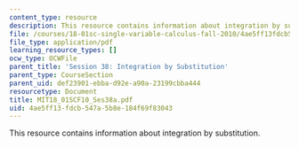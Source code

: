 ```yaml
---
content_type: resource
description: This resource contains information about integration by substitution.
file: /courses/18-01sc-single-variable-calculus-fall-2010/4ae5ff13fdcb547a5b8e184f69f83043_MIT18_01SCF10_Ses38a.pdf
file_type: application/pdf
learning_resource_types: []
ocw_type: OCWFile
parent_title: 'Session 38: Integration by Substitution'
parent_type: CourseSection
parent_uid: def23901-ebba-d92e-a90a-23199cbba444
resourcetype: Document
title: MIT18_01SCF10_Ses38a.pdf
uid: 4ae5ff13-fdcb-547a-5b8e-184f69f83043
---
```

This resource contains information about integration by substitution.